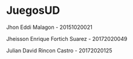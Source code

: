 # JuegosUD

Jhon Eddi Malagon - 20151020021

Jheisson Enrique Fortich Suarez - 20172020049

Julian David Rincon Castro - 20172020125

